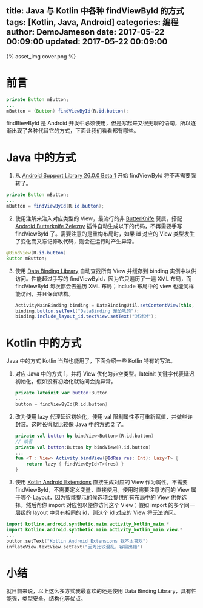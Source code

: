 title: Java 与 Kotlin 中各种 findViewById 的方式
tags: [Kotlin, Java, Android]
categories: 编程
author: DemoJameson
date: 2017-05-22 00:09:00 
updated:  2017-05-22 00:09:00 
---

{% asset_img cover.png %}

# 前言

```java
private Button mButton;
...
mButton = (Button) findViewById(R.id.button);
```

findBiewById 是 Android 开发中必须使用，但是写起来又很无聊的语句，所以逐渐出现了各种代替它的方式，下面让我们看看都有哪些。

<!--more-->

# Java 中的方式

1. 从 [Android Support Library 26.0.0 Beta 1](https://developer.android.google.cn/topic/libraries/support-library/rev-archive.html) 开始 findViewById 将不再需要强转了。
  ```java
  private Button mButton;
  ...
  mButton = findViewById(R.id.button);
  ```

2. 使用注解来注入对应类型的 View，最流行的非 [ButterKnife](https://jakewharton.github.io/butterknife/) 莫属，搭配 [Android Butterknife Zelezny](https://github.com/avast/android-butterknife-zelezny) 插件自动生成以下的代码，不再需要手写 findViewById 了。需要注意的是重构布局时，如果 id 对应的 View 类型发生了变化而又忘记修改代码，则会在运行时产生异常。

  ```java
  @BindView(R.id.button)
  Button mButton;
  ```

3. 使用 [Data Binding Library](https://developer.android.google.cn/topic/libraries/data-binding/index.html) 自动查找所有 View 并缓存到 binding 实例中以供访问。性能超过手写的 findViewById，因为它只遍历了一遍 XML 布局，而 findViewById 每次都会去遍历 XML 布局；include 布局中的 view 也能同样能访问，并且保留结构。
   ```java
   ActivityMainBinding binding = DataBindingUtil.setContentView(this, R.layout.activity_main);
   binding.button.setText("DataBinding 是坠吼的");
   binding.include_layout_id.textView.setText("对对对");
   ```


# Kotlin 中的方式

Java 中的方式 Kotlin 当然也能用了，下面介绍一些 Kotlin 特有的写法。

1. 对应 Java 中的方式 1，并将 View 优化为非空类型。lateinit 关键字代表延迟初始化，假如没有初始化就访问会抛异常。
   ```kotlin
   private lateinit var button:Button
   ...
   button = findViewById(R.id.button)
   ```

2. 改为使用 lazy 代理延迟初始化，使用 val 限制属性不可重新赋值，并做些许封装。这时长得就比较像 Java 中的方式 2 了。
   ```kotlin
   private val button by bindView<Button>(R.id.button)
   // 或者
   private val button:Button by bindView(R.id.button)
   ...
   fun <T : View> Activity.bindView(@IdRes res: Int): Lazy<T> {
       return lazy { findViewById<T>(res) }
   }
   ```

3. 使用 [Kotlin Android Extensions](https://kotlinlang.org/docs/tutorials/android-plugin.html) 直接生成对应的 View 作为属性。不需要 findViewById，不需要定义变量，直接使用。使用时需要注意访问的 View 属于哪个 Layout，因为智能提示的候选项会提供所有布局中的 View 供你选择，然后帮你 import 对应包以便你访问这个 View；假如 import 的多个同一层级的 layout 中具有相同的 id，则这个 id 对应的 View 将无法访问。

  ```kotlin
  import kotlinx.android.synthetic.main.activity_kotlin_main.*
  import kotlinx.android.synthetic.main.activity_kotlin_main.view.*
  ...
  button.setText("Kotlin Android Extensions 我不太喜欢")
  inflateView.textView.setText("因为比较混乱，容易出错")
  ```

# 小结

就目前来说，以上这么多方式我最喜欢的还是使用 Data Binding Library，具有性能强，类型安全，结构化等优点。